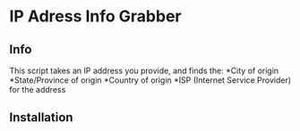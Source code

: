 # IP Adress Info Grabber
## Info
This script takes an IP address you provide, and finds the:
*City of origin
*State/Province of origin
*Country of origin
*ISP (Internet Service Provider) for the address

## Installation
